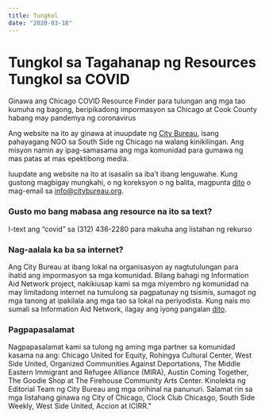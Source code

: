 ```yaml
---
title: Tungkol
date: "2020-03-18"
---
```


# Tungkol sa Tagahanap ng Resources Tungkol sa COVID

Ginawa ang Chicago COVID Resource Finder para tulungan ang mga tao kumuha ng bagong, beripikadong impormasyon sa Chicago at Cook County habang may pandemya ng coronavirus

Ang website na ito ay ginawa at inuupdate ng [City Bureau](https://www.citybureau.org/), isang pahayagang NGO sa South Side ng Chicago na walang kinikilingan. Ang misyon namin ay ipag-samasama ang mga komunidad para gumawa ng mas patas at mas epektibong media.

Iuupdate ang website na ito at isasalin sa iba’t ibang lenguwahe. Kung gustong magbigay mungkahi, o ng koreksyon o ng balita, magpunta [dito](/en/suggest-resource/) o mag-email sa [info@citybureau.org](mailto:info@citybureau.org).

### Gusto mo bang mabasa ang resource na ito sa text?

I-text ang “covid” sa (312) 436-2280 para makuha ang listahan ng rekurso

### Nag-aalala ka ba sa internet?

Ang City Bureau at ibang lokal na organisasyon ay nagtutulungan para ihatid ang impormasyon sa mga komunidad. Bilang bahagi ng Information Aid Network project, nakikiusap kami sa mga miyembro ng komunidad na may limitadong internet na tumulong sa pagpatunay ng tsismis, sumagot ng mga tanong at ipakilala ang mga tao sa lokal na periyodista. Kung nais mo sumali sa Information Aid Network, ilagay ang iyong pangalan [dito](https://airtable.com/shrkrEZLHrbGs8szI).

### Pagpapasalamat

Nagpapasalamat kami sa tulong ng aming mga partner sa komunidad kasama na ang: Chicago United for Equity, Rohingya Cultural Center, West Side United, Organized Communities Against Deportations, The Middle Eastern Immigrant and Refugee Alliance (MIRA), Austin Coming Together, The Goodie Shop at The Firehouse Community Arts Center. Kinolekta ng Editorial Team ng City Bureau ang mga orihinal na panunuri. Salamat rin sa mga listahang ginawa ng City of Chicago, Clock Club Chicasgo, South Side Weekly, West Side United, Accion at ICIRR."
